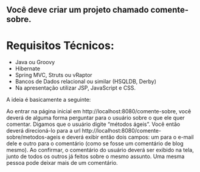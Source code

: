 ## Você deve criar um projeto chamado comente-sobre.

# Requisitos Técnicos:
 * Java ou Groovy
 * Hibernate
 * Spring MVC, Struts ou vRaptor
 * Bancos de Dados relacional ou similar (HSQLDB, Derby)
 * Na apresentação utilizar JSP, JavaScript e CSS.

A ideia é basicamente a seguinte:

Ao entrar na página inicial em http://localhost:8080/comente-sobre, você deverá de alguma forma 
perguntar para o usuário sobre o que ele quer comentar. Digamos que o usuário digite “métodos ágeis”. 
Você então deverá direcioná-lo para a url http://localhost:8080/comente-sobre/metodos-ageis e deverá 
exibir então dois campos: um para o e-mail dele e outro para o comentário (como se fosse um comentário 
de blog mesmo). Ao confirmar, o comentário do usuário deverá ser exibido na tela, junto de todos os 
outros já feitos sobre o mesmo assunto. Uma mesma pessoa pode deixar mais de um comentário.

